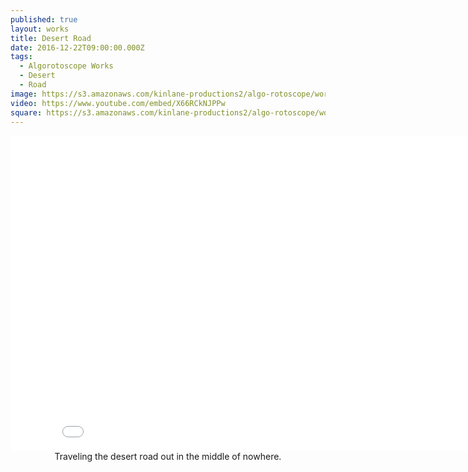 ```yaml
---
published: true
layout: works
title: Desert Road
date: 2016-12-22T09:00:00.000Z
tags:
  - Algorotoscope Works
  - Desert
  - Road
image: https://s3.amazonaws.com/kinlane-productions2/algo-rotoscope/working/desert-road.png
video: https://www.youtube.com/embed/X66RCkNJPPw
square: https://s3.amazonaws.com/kinlane-productions2/algo-rotoscope/working/desert-road-square.png
---
```

<center><iframe width="853" height="505" src="{{ page.video }}" frameborder="0" allowfullscreen></iframe></center>
<center>Traveling the desert road out in the middle of nowhere.</center>
